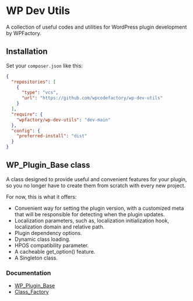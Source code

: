 # WP Dev Utils 

A collection of useful codes and utilities for WordPress plugin development by WPFactory.

## Installation
Set your `composer.json` like this:

```json
{
  "repositories": [    
    {
      "type": "vcs",
      "url": "https://github.com/wpcodefactory/wp-dev-utils"
    }
  ],
  "require": {   
    "wpfactory/wp-dev-utils": "dev-main"
  },
  "config": {
    "preferred-install": "dist"
  }
}
```

## WP_Plugin_Base class
A class designed to provide useful and convenient features for your plugin, so you no longer have to create them from scratch with every new project.

For now, this is what it offers:
- Convenient way for setting the plugin version, with a customized meta that will be responsible for detecting when the plugin updates.
- Localization parameters, such as, localization initialization hook, localization domain and relative path.
- Plugin dependency options.
- Dynamic class loading.
- HPOS compatibility parameter.
- A cacheable get_option() feature.
- A Singleton class.

### Documentation
* [WP_Plugin_Base](https://github.com/wpcodefactory/wp-dev-utils/wiki/WP_Plugin_Base)
* [Class_Factory](https://github.com/wpcodefactory/wp-dev-utils/wiki/Class_Factory-documentation)
